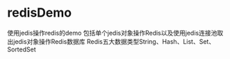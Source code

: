# redisDemo
 使用jedis操作redis的demo
包括单个jedis对象操作Redis以及使用jedis连接池取出jedis对象操作Redis数据库
Redis五大数据类型String、Hash、List、Set、SortedSet

